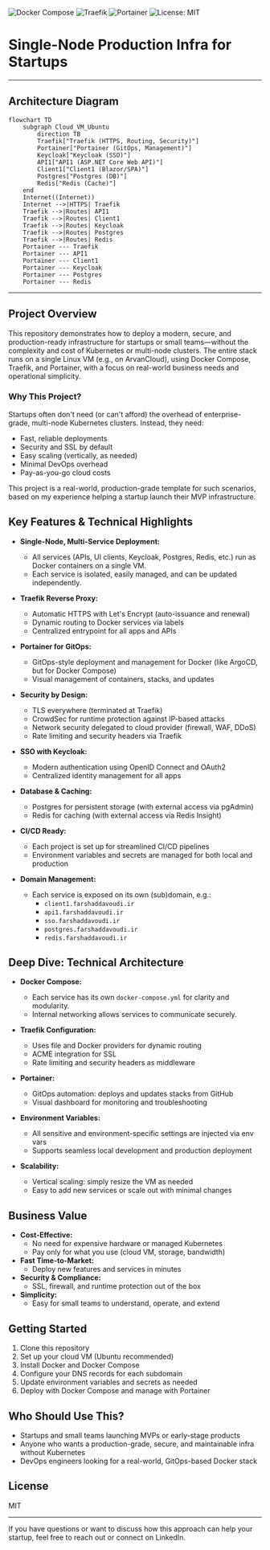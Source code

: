 ![Docker Compose](https://img.shields.io/badge/Docker--Compose-Production--Ready-blue?logo=docker)
![Traefik](https://img.shields.io/badge/Traefik-Reverse%20Proxy-0e83cd?logo=traefikproxy)
![Portainer](https://img.shields.io/badge/Portainer-GitOps%20for%20Docker-13b5ea?logo=portainer)
![License: MIT](https://img.shields.io/badge/License-MIT-yellow.svg)

# Single-Node Production Infra for Startups

---

## Architecture Diagram

```mermaid
flowchart TD
    subgraph Cloud_VM_Ubuntu
        direction TB
        Traefik["Traefik (HTTPS, Routing, Security)"]
        Portainer["Portainer (GitOps, Management)"]
        Keycloak["Keycloak (SSO)"]
        API1["API1 (ASP.NET Core Web API)"]
        Client1["Client1 (Blazor/SPA)"]
        Postgres["Postgres (DB)"]
        Redis["Redis (Cache)"]
    end
    Internet((Internet))
    Internet -->|HTTPS| Traefik
    Traefik -->|Routes| API1
    Traefik -->|Routes| Client1
    Traefik -->|Routes| Keycloak
    Traefik -->|Routes| Postgres
    Traefik -->|Routes| Redis
    Portainer --- Traefik
    Portainer --- API1
    Portainer --- Client1
    Portainer --- Keycloak
    Portainer --- Postgres
    Portainer --- Redis
```

---

## Project Overview

This repository demonstrates how to deploy a modern, secure, and production-ready infrastructure for startups or small teams—without the complexity and cost of Kubernetes or multi-node clusters. The entire stack runs on a single Linux VM (e.g., on ArvanCloud), using Docker Compose, Traefik, and Portainer, with a focus on real-world business needs and operational simplicity.

### Why This Project?

Startups often don't need (or can't afford) the overhead of enterprise-grade, multi-node Kubernetes clusters. Instead, they need:

- Fast, reliable deployments
- Security and SSL by default
- Easy scaling (vertically, as needed)
- Minimal DevOps overhead
- Pay-as-you-go cloud costs

This project is a real-world, production-grade template for such scenarios, based on my experience helping a startup launch their MVP infrastructure.

## Key Features & Technical Highlights

- **Single-Node, Multi-Service Deployment:**

  - All services (APIs, UI clients, Keycloak, Postgres, Redis, etc.) run as Docker containers on a single VM.
  - Each service is isolated, easily managed, and can be updated independently.

- **Traefik Reverse Proxy:**

  - Automatic HTTPS with Let's Encrypt (auto-issuance and renewal)
  - Dynamic routing to Docker services via labels
  - Centralized entrypoint for all apps and APIs

- **Portainer for GitOps:**

  - GitOps-style deployment and management for Docker (like ArgoCD, but for Docker Compose)
  - Visual management of containers, stacks, and updates

- **Security by Design:**

  - TLS everywhere (terminated at Traefik)
  - CrowdSec for runtime protection against IP-based attacks
  - Network security delegated to cloud provider (firewall, WAF, DDoS)
  - Rate limiting and security headers via Traefik

- **SSO with Keycloak:**

  - Modern authentication using OpenID Connect and OAuth2
  - Centralized identity management for all apps

- **Database & Caching:**

  - Postgres for persistent storage (with external access via pgAdmin)
  - Redis for caching (with external access via Redis Insight)

- **CI/CD Ready:**

  - Each project is set up for streamlined CI/CD pipelines
  - Environment variables and secrets are managed for both local and production

- **Domain Management:**
  - Each service is exposed on its own (sub)domain, e.g.:
    - `client1.farshaddavoudi.ir`
    - `api1.farshaddavoudi.ir`
    - `sso.farshaddavoudi.ir`
    - `postgres.farshaddavoudi.ir`
    - `redis.farshaddavoudi.ir`

## Deep Dive: Technical Architecture

- **Docker Compose:**

  - Each service has its own `docker-compose.yml` for clarity and modularity.
  - Internal networking allows services to communicate securely.

- **Traefik Configuration:**

  - Uses file and Docker providers for dynamic routing
  - ACME integration for SSL
  - Rate limiting and security headers as middleware

- **Portainer:**

  - GitOps automation: deploys and updates stacks from GitHub
  - Visual dashboard for monitoring and troubleshooting

- **Environment Variables:**

  - All sensitive and environment-specific settings are injected via env vars
  - Supports seamless local development and production deployment

- **Scalability:**
  - Vertical scaling: simply resize the VM as needed
  - Easy to add new services or scale out with minimal changes

## Business Value

- **Cost-Effective:**
  - No need for expensive hardware or managed Kubernetes
  - Pay only for what you use (cloud VM, storage, bandwidth)
- **Fast Time-to-Market:**
  - Deploy new features and services in minutes
- **Security & Compliance:**
  - SSL, firewall, and runtime protection out of the box
- **Simplicity:**
  - Easy for small teams to understand, operate, and extend

## Getting Started

1. Clone this repository
2. Set up your cloud VM (Ubuntu recommended)
3. Install Docker and Docker Compose
4. Configure your DNS records for each subdomain
5. Update environment variables and secrets as needed
6. Deploy with Docker Compose and manage with Portainer

## Who Should Use This?

- Startups and small teams launching MVPs or early-stage products
- Anyone who wants a production-grade, secure, and maintainable infra without Kubernetes
- DevOps engineers looking for a real-world, GitOps-based Docker stack

## License

MIT

---

If you have questions or want to discuss how this approach can help your startup, feel free to reach out or connect on LinkedIn.
